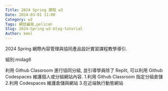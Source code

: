 ```yaml
---
Title: 2024 Spring 課程 w2
Date: 2024-03-01 11:00
Category: w2
Tags: 網誌編寫,pelican
Slug: 2024-Spring-w2-blog-tutorial
Author: kmol
---
```


2024 Spring 網際內容管理與協同產品設計實習課程教學導引.

<!-- PELICAN_END_SUMMARY -->
組別:midag6

利用 Github Classroom 進行協同分組, 並引導學員除了 Replit, 可以利用 Github Codespaces 維護個人或分組網站內容.
1.利用 Github Classroom 指定分組倉儲
2.利用 Codespaces 維護倉儲與網站
3.在近端執行動態網站
